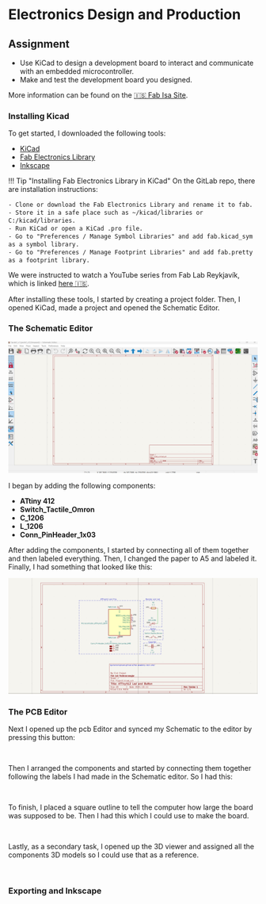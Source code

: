 # Electronics Design and Production

## Assignment

- Use KiCad to design a development board to interact and communicate with an embedded microcontroller.
- Make and test the development board you designed.

More information can be found on the [🇮🇸 Fab Isa Site](https://www.fabisa.is/N%C3%A1msefni/Pre-Fab/2-rafrasasmidi/).

### Installing Kicad

To get started, I downloaded the following tools:

- [KiCad](https://www.kicad.org/)
- [Fab Electronics Library](https://gitlab.fabcloud.org/pub/libraries/electronics/kicad)
- [Inkscape](https://inkscape.org/)

!!! Tip "Installing Fab Electronics Library in KiCad"
	On the GitLab repo, there are installation instructions:

	- Clone or download the Fab Electronics Library and rename it to fab.
	- Store it in a safe place such as ~/kicad/libraries or C:/kicad/libraries.
	- Run KiCad or open a KiCad .pro file.
	- Go to "Preferences / Manage Symbol Libraries" and add fab.kicad_sym as a symbol library.
	- Go to "Preferences / Manage Footprint Libraries" and add fab.pretty as a footprint library.

We were instructed to watch a YouTube series from Fab Lab Reykjavík, which is linked [here 🇮🇸](https://www.youtube.com/playlist?list=PLs4ifnZzVJmqaSM1lsg68vPVtJxVNhVwV).

After installing these tools, I started by creating a project folder. Then, I opened KiCad, made a project and opened the Schematic Editor.

### The Schematic Editor

![KiCad Schematic Editor](../images/KiCad/SchEditor.png)

I began by adding the following components:

- **ATtiny 412**
- **Switch_Tactile_Omron**
- **C_1206**
- **L_1206**
- **Conn_PinHeader_1x03**

After adding the components, I started by connecting all of them together and then labeled everything. Then, I changed the paper to A5 and labeled it. Finally, I had something that looked like this:

![KiCad Schematic Editor](../images/KiCad/SchDonepng.png)

### The PCB Editor

Next I opened up the pcb Editor and synced my Schematic to the editor by pressing this button:

![]()

Then I arranged the components and started by connecting them together following the labels I had made in the Schematic editor. So I had this:

![]()

To finish, I placed a square outline to tell the computer how large the board was supposed to be. Then I had this which I could use to make the board.

![]()

Lastly, as a secondary task, I opened up the 3D viewer and assigned all the components 3D models so I could use that as a reference.

![]()

### Exporting and Inkscape

